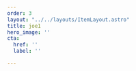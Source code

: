 ```yaml
---
order: 3
layout: "../../layouts/ItemLayout.astro"
title: joe1
hero_image: ''
cta:
  href: ''
  label: ''

---
```

